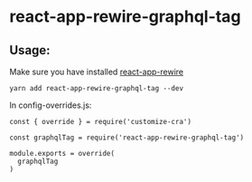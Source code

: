 # react-app-rewire-graphql-tag

## Usage:

Make sure you have installed [react-app-rewire](https://github.com/timarney/react-app-rewired)
```
yarn add react-app-rewire-graphql-tag --dev
```
In config-overrides.js:
```
const { override } = require('customize-cra')

const graphqlTag = require('react-app-rewire-graphql-tag')

module.exports = override(
  graphqlTag
)
```

